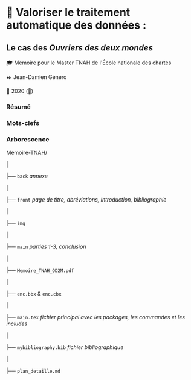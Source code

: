 #  :notebook_with_decorative_cover: Valoriser le traitement automatique des données : 

## Le cas des *Ouvriers des deux mondes*
 
:mortar_board: Memoire pour le Master TNAH de l'École nationale des chartes

:black_nib: Jean-Damien Généro

:calendar: 2020 (🦠)

### Résumé

### Mots-clefs

### Arborescence

Memoire-TNAH/

|

|── `back` *annexe*

|

|── `front` *page de titre, abréviations, introduction, bibliographie*

|

|── `img`

|

|── `main` *parties 1-3, conclusion*

|

|── `Memoire_TNAH_OD2M.pdf`

|

|── `enc.bbx` & `enc.cbx`

|

|── `main.tex` *fichier principal avec les packages, les commandes et les includes*

|

|──  `mybibliography.bib` *fichier bibliographique*

|

|── `plan_detaille.md`
